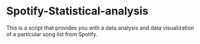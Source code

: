 # Spotify-Statistical-analysis
This is a script that provides you with a data analysis and data visualization of a particular song list from Spotify.
